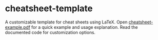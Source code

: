 # cheatsheet-template

A customizable template for cheat sheets using LaTeX. Open [cheatsheet-example.pdf](https://github.com/inyono/cheatsheet-template/blob/master/cheatsheet-example.pdf) for a quick example and usage explanation. Read the documented code for customization options.
